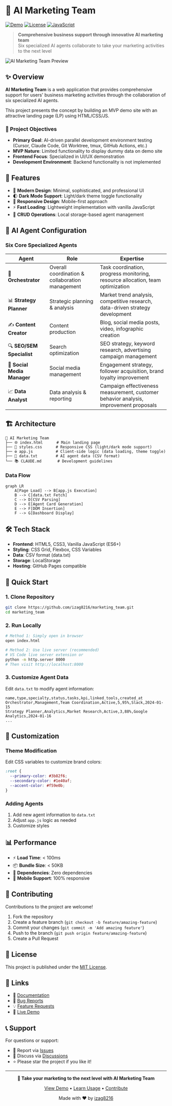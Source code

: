 # 🤖 AI Marketing Team

[![Demo](https://img.shields.io/badge/Demo-Live-brightgreen?style=for-the-badge)](https://izag8216.github.io/marketing_team/)
[![License](https://img.shields.io/badge/License-MIT-blue?style=for-the-badge)](LICENSE)
[![JavaScript](https://img.shields.io/badge/JavaScript-ES6+-yellow?style=for-the-badge&logo=javascript)](https://developer.mozilla.org/en-US/docs/Web/JavaScript)

> **Comprehensive business support through innovative AI marketing team**  
> Six specialized AI agents collaborate to take your marketing activities to the next level

![AI Marketing Team Preview](https://via.placeholder.com/800x400/2D3748/FFFFFF?text=AI+Marketing+Team+Dashboard)

## ✨ Overview

**AI Marketing Team** is a web application that provides comprehensive support for users' business marketing activities through the collaboration of six specialized AI agents.

This project presents the concept by building an MVP demo site with an attractive landing page (LP) using HTML/CSS/JS.

### 🎯 Project Objectives

- **Primary Goal**: AI-driven parallel development environment testing (Cursor, Claude Code, Git Worktree, tmux, GitHub Actions, etc.)
- **MVP Nature**: Limited functionality to display dummy data on demo site
- **Frontend Focus**: Specialized in UI/UX demonstration
- **Development Environment**: Backend functionality is not implemented

## 🚀 Features

- 🎨 **Modern Design**: Minimal, sophisticated, and professional UI
- 🌓 **Dark Mode Support**: Light/dark theme toggle functionality
- 📱 **Responsive Design**: Mobile-first approach
- ⚡ **Fast Loading**: Lightweight implementation with vanilla JavaScript
- 🔧 **CRUD Operations**: Local storage-based agent management

## 🤖 AI Agent Configuration

### Six Core Specialized Agents

| Agent | Role | Expertise |
|-------|------|-----------|
| 🎯 **Orchestrator** | Overall coordination & collaboration management | Task coordination, progress monitoring, resource allocation, team optimization |
| 📊 **Strategy Planner** | Strategic planning & analysis | Market trend analysis, competitive research, data-driven strategy development |
| ✍️ **Content Creator** | Content production | Blog, social media posts, video, infographic creation |
| 🔍 **SEO/SEM Specialist** | Search optimization | SEO strategy, keyword research, advertising campaign management |
| 📱 **Social Media Manager** | Social media management | Engagement strategy, follower acquisition, brand loyalty improvement |
| 📈 **Data Analyst** | Data analysis & reporting | Campaign effectiveness measurement, customer behavior analysis, improvement proposals |

## 🏗️ Architecture

```
📁 AI Marketing Team
├── 🌐 index.html      # Main landing page
├── 🎨 styles.css      # Responsive CSS (light/dark mode support)
├── ⚙️ app.js          # Client-side logic (data loading, theme toggle)
├── 📄 data.txt        # AI agent data (CSV format)
└── 📚 CLAUDE.md       # Development guidelines
```

### Data Flow

```mermaid
graph LR
    A[Page Load] --> B[app.js Execution]
    B --> C[data.txt Fetch]
    C --> D[CSV Parsing]
    D --> E[Agent Card Generation]
    E --> F[DOM Insertion]
    F --> G[Dashboard Display]
```

## 🛠️ Tech Stack

- **Frontend**: HTML5, CSS3, Vanilla JavaScript (ES6+)
- **Styling**: CSS Grid, Flexbox, CSS Variables
- **Data**: CSV format (data.txt)
- **Storage**: LocalStorage
- **Hosting**: GitHub Pages compatible

## 🚀 Quick Start

### 1. Clone Repository

```bash
git clone https://github.com/izag8216/marketing_team.git
cd marketing_team
```

### 2. Run Locally

```bash
# Method 1: Simply open in browser
open index.html

# Method 2: Use live server (recommended)
# VS Code live server extension or
python -m http.server 8000
# Then visit http://localhost:8000
```

### 3. Customize Agent Data

Edit `data.txt` to modify agent information:

```csv
name,type,specialty,status,tasks,kpi,linked_tools,created_at
Orchestrator,Management,Team Coordination,Active,5,95%,Slack,2024-01-15
Strategy Planner,Analytics,Market Research,Active,3,88%,Google Analytics,2024-01-16
...
```

## 🎨 Customization

### Theme Modification

Edit CSS variables to customize brand colors:

```css
:root {
  --primary-color: #3b82f6;
  --secondary-color: #1e40af;
  --accent-color: #f59e0b;
}
```

### Adding Agents

1. Add new agent information to `data.txt`
2. Adjust `app.js` logic as needed
3. Customize styles

## 📊 Performance

- ⚡ **Load Time**: < 100ms
- 📦 **Bundle Size**: < 50KB
- 🔧 **Dependencies**: Zero dependencies
- 📱 **Mobile Support**: 100% responsive

## 🤝 Contributing

Contributions to the project are welcome!

1. Fork the repository
2. Create a feature branch (`git checkout -b feature/amazing-feature`)
3. Commit your changes (`git commit -m 'Add amazing feature'`)
4. Push to the branch (`git push origin feature/amazing-feature`)
5. Create a Pull Request

## 📝 License

This project is published under the [MIT License](LICENSE).

## 🔗 Links

- 📖 [Documentation](docs/)
- 🐛 [Bug Reports](https://github.com/izag8216/marketing_team/issues)
- 💡 [Feature Requests](https://github.com/izag8216/marketing_team/discussions)
- 🚀 [Live Demo](https://izag8216.github.io/marketing_team/)

## 📞 Support

For questions or support:

- 📧 Report via [Issues](https://github.com/izag8216/marketing_team/issues)
- 💬 Discuss via [Discussions](https://github.com/izag8216/marketing_team/discussions)
- ⭐ Please star the project if you like it!

---

<div align="center">

**🤖 Take your marketing to the next level with AI Marketing Team**

[View Demo](https://izag8216.github.io/marketing_team/) • [Learn Usage](docs/) • [Contribute](CONTRIBUTING.md)

Made with ❤️ by [izag8216](https://github.com/izag8216)

</div>